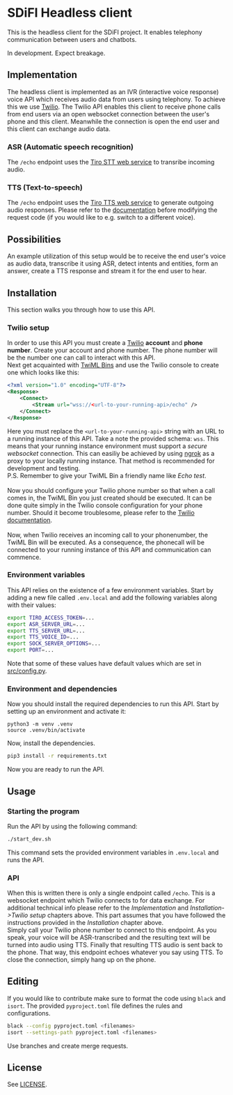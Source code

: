 # SDiFI Headless client

This is the headless client for the SDiFI project. It enables telephony communication between users and chatbots.

In development. Expect breakage.

## Implementation
The headless client is implemented as an IVR (interactive voice response) voice API which receives audio data from users using telephony. To achieve this we use [Twilio](https://www.twilio.com/en-us). The Twilio API enables this client to receive phone calls from end users via an open websocket connection between the user's phone and this client. Meanwhile the connection is open the end user and this client can exchange audio data. 

### ASR (Automatic speech recognition)
The `/echo` endpoint uses the [Tiro STT web service](https://docs.tiro.is/reference/grpc_speech_to_text/speech/) to transribe incoming audio.

### TTS (Text-to-speech)
The `/echo` endpoint uses the [Tiro TTS web service](https://tts.tiro.is/) to generate outgoing audio responses. Please refer to the [documentation](https://tts.tiro.is/) before modifying the request code (if you would like to e.g. switch to a different voice).

## Possibilities
An example utilization of this setup would be to receive the end user's voice as audio data, transcribe it using ASR, detect intents and entities, form an answer, create a TTS response and stream it for the end user to hear.

## Installation
This section walks you through how to use this API.

### Twilio setup

In order to use this API you must create a [Twilio](https://www.twilio.com/en-us) __account__ and __phone number__. Create your account and phone number. The phone number will be the number one can call to interact with this API.
<br>
Next get acquainted with [TwiML Bins](https://www.twilio.com/docs/serverless/twiml-bins) and use the Twilio console to create one which looks like this:
```xml
<?xml version="1.0" encoding="UTF-8"?>
<Response>
	<Connect>
		<Stream url="wss://<url-to-your-running-api>/echo" />
	</Connect>
</Response>
```
Here you must replace the `<url-to-your-running-api>` string with an URL to a running instance of this API. Take a note the provided schema: `wss`. This means that your running instance environment must support a _secure websocket_ connection. This can easiliy be achieved by using [ngrok](https://ngrok.com/) as a proxy to your locally running instance. That method is recommended for development and testing.
<br>
P.S. Remember to give your TwiML Bin a friendly name like _Echo test_.
<br><br>
Now you should configure your Twilio phone number so that when a call comes in, the TwiML Bin you just created should be executed. It can be done quite simply in the Twilio console configuration for your phone number. Should it become troublesome, please refer to the [Twilio documentation](https://twilio.com/docs).
<br><br>
Now, when Twilio receives an incoming call to your phonenumber, the TwiML Bin will be executed. As a consequence, the phonecall will be connected to your running instance of this API and communication can commence.

### Environment variables
This API relies on the existence of a few environment variables. Start by adding a new file called `.env.local` and add the following variables along with their values:
```sh
export TIRO_ACCESS_TOKEN=...
export ASR_SERVER_URL=...
export TTS_SERVER_URL=...
export TTS_VOICE_ID=...
export SOCK_SERVER_OPTIONS=...
export PORT=...
```
Note that some of these values have default values which are set in [src/config.py](./src/config.py).

### Environment and dependencies
Now you should install the required dependencies to run this API. Start by setting up an environment and activate it:
```
python3 -m venv .venv
source .venv/bin/activate
```

Now, install the dependencies.
```sh
pip3 install -r requirements.txt
```

Now you are ready to run the API.

## Usage
### Starting the program
Run the API by using the following command:
```sh
./start_dev.sh
```
This command sets the provided environment variables in `.env.local` and runs the API.

### API
When this is written there is only a single endpoint called `/echo`. This is a websocket endpoint which Twilio connects to for data exchange. For additional technical info please refer to the _Implementation_ and _Installation->Twilio setup_ chapters above. This part assumes that you have followed the instructions provided in the _Installation_ chapter above.
<br>
Simply call your Twilio phone number to connect to this endpoint. As you speak, your voice will be ASR-transcribed and the resulting text will be turned into audio using TTS. Finally that resulting TTS audio is sent back to the phone. That way, this endpoint echoes whatever you say using TTS. To close the connection, simply hang up on the phone.

## Editing
If you would like to contribute make sure to format the code using `black` and `isort`. The provided `pyproject.toml` file defines the rules and configurations.

```sh
black --config pyproject.toml <filenames>
isort --settings-path pyproject.toml <filenames>
```
Use branches and create merge requests.

## License
See [LICENSE](./LICENSE).
